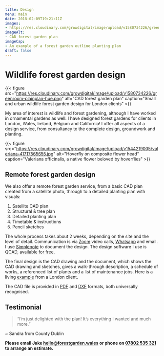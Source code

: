 ```yaml
---
title: Design
menu: main
date: 2018-02-09T19:21:11Z
images: 
- https://res.cloudinary.com/growdigital/image/upload/v1580734226/greenroom-plainplan-hue.png
imageAlt: 
- CAD forest garden plan
imageCap:
- An example of a forest garden outline planting plan
draft: false
---
```


# Wildlife forest garden design

{{< figure src="https://res.cloudinary.com/growdigital/image/upload/v1580734226/greenroom-plainplan-hue.png" alt="CAD forest garden plan" caption="Small and urban wildlife forest garden design for London clients" >}}

My area of interest is wildlife and forest gardening, although I have worked in ornamental gardens as well. I have designed forest gardens for clients in London, Wales, Ireland, Belgium and California! I offer all aspects of a design service, from consultancy to the complete design, groundwork and planting.

{{< figure src="https://res.cloudinary.com/growdigital/image/upload/v1544219005/valeriana-41717565655.jpg" alt="Hoverfly on composite flower head" caption="Valeriana officinalis, a native flower beloved by hoverflies" >}}

## Remote forest garden design

We also offer a remote forest garden service, from a basic CAD plan created from a satellite photo, through to a detailed planting plan with visuals:

1. Satellite CAD plan
2. Structural & tree plan
3. Detailed planting plan
4. Timetable & instructions
5. Pencil sketches

The whole process takes about 2 weeks, depending on the site and the level of detail. Communication is via [Zoom](https://zoom.us) video calls, [Whatsapp](https://www.whatsapp.com) and email. I use [Simplenote](https://simplenote.com) to document the design. The design software I use is [QCAD](https://qcad.org), [available for free](https://qcad.org/en/download). 

The final design is the CAD drawing and the document, which shows the CAD drawing and sketches, gives a walk-through description, a schedule of works, a referenced list of plants and a list of maintenance jobs. Here is a living [example](https://app.simplenote.com/p/JZlZ1N) from a London client.

The CAD file is provided in [PDF](https://en.wikipedia.org/wiki/PDF) and [DXF](https://en.wikipedia.org/wiki/AutoCAD_DXF) formats, both universally recognised.

## Testimonial

> “I’m just delighted with the plan! It’s everything I wanted and much more.”

~ Sandra from County Dublin

**Please email Jake [hello@forestgarden.wales](mailto:hello@forestgarden.wales) or phone on [07802&nbsp;535&nbsp;321](tel:+447802535321) to arrange an estimate.**
